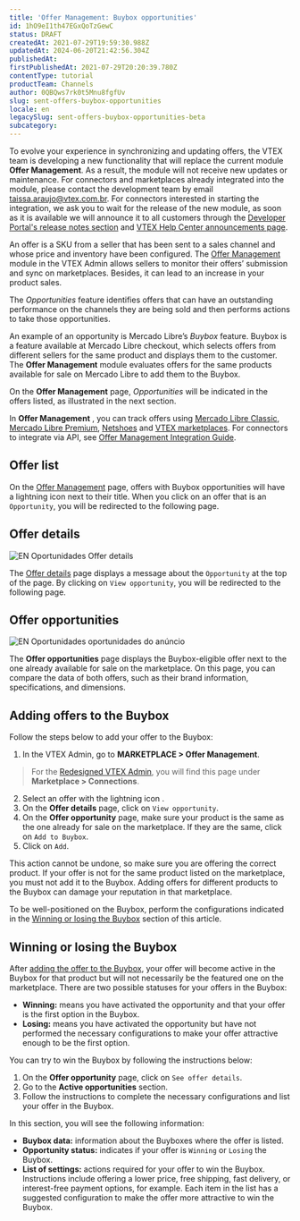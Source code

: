 ```yaml
---
title: 'Offer Management: Buybox opportunities'
id: 1hO9eI1th47EGxQoTzGewC
status: DRAFT
createdAt: 2021-07-29T19:59:30.988Z
updatedAt: 2024-06-20T21:42:56.304Z
publishedAt: 
firstPublishedAt: 2021-07-29T20:20:39.780Z
contentType: tutorial
productTeam: Channels
author: 0QBQws7rk0t5Mnu8fgfUv
slug: sent-offers-buybox-opportunities
locale: en
legacySlug: sent-offers-buybox-opportunities-beta
subcategory: 
---
```


<div class="alert alert-info">
To evolve your experience in synchronizing and updating offers, the VTEX team is developing a new functionality that will replace the current module <b>Offer Management</b>. As a result, the module will not receive new updates or maintenance.
For connectors and marketplaces already integrated into the module, please contact the development team by email <a href="taissa.araujo@vtex.com.br">taissa.araujo@vtex.com.br</a>.
For connectors interested in starting the integration, we ask you to wait for the release of the new module, as soon as it is available we will announce it to all customers through the <a href="https://developers.vtex.com/updates/release-notes">Developer Portal's release notes section</a> and <a href="https://help.vtex.com/pt/en/announcements">VTEX Help Center announcements page</a>.
</div>  

An offer is a SKU from a seller that has been sent to a sales channel and whose price and inventory have been configured. The [Offer Management](https://help.vtex.com/en/tutorial/listagem-de-anuncios--7MRb9S78aBdZjFGpbuffpE) module in the VTEX Admin allows sellers to monitor their offers’ submission and sync on marketplaces. Besides, it can lead to an increase in your product sales. 

The *Opportunities* feature identifies offers that can have an outstanding performance on the channels they are being sold and then performs actions to take those opportunities. 

An example of an opportunity is Mercado Libre’s *Buybox* feature. Buybox is a feature available at Mercado Libre checkout, which selects offers from different sellers for the same product and displays them to the customer. The **Offer Management** module evaluates offers for the same products available for sale on Mercado Libre to add them to the Buybox.

On the **Offer Management** page, *Opportunities* will be indicated in the offers listed, as illustrated in the next section.

<div class = "alert alert-info">
In <b>Offer Management</b> , you can track offers using <a href="https://help.vtex.com/en/tracks/configurar-integracao-do-mercado-livre--2YfvI3Jxe0CGIKoWIGQEIq">Mercado Libre Classic</a>, <a href="https://help.vtex.com/pt/tracks/configurar-integracao-do-mercado-livre--2YfvI3Jxe0CGIKoWIGQEIq">Mercado Libre Premium</a>, <a href="https://help.vtex.com/en/tracks/configurar-integracao-da-netshoes--5Ua87lhFg4m0kEcuyqmcCm">Netshoes</a> and <a href="https://help.vtex.com/en/tutorial/estrategias-de-marketplace-na-vtex--tutorials_402#being-a-vtex-marketplace">VTEX marketplaces</a>. For connectors to integrate via API, see <a href="https://developers.vtex.com/vtex-rest-api/docs/sent-offers-integration-guide-connectors">Offer Management Integration Guide</a>.
</div>

## Offer list

On the [Offer Management](https://help.vtex.com/en/tutorial/offers-listing--7MRb9S78aBdZjFGpbuffpE) page, offers with Buybox opportunities will have a lightning icon <i class="fas fa-bolt"></i>  next to their title. When you click on an offer that is an `Opportunity`, you will be redirected to the following page.

## Offer details

![EN Oportunidades Offer details](//images.ctfassets.net/alneenqid6w5/05EP70mvjspXAYAqYUBlm/6ed62b0628ffc356995b4aa59321f28c/EN_Oportunidades_Offer_details.jpg)

The [Offer details](https://help.vtex.com/en/tutorial/detalhes-do-anuncio--4FF9QYAewqAn610mDHwb0P) page displays a message about the `Opportunity` at the top of the page. By clicking on `View opportunity`, you will be redirected to the following page.

## Offer opportunities

![EN Oportunidades oportunidades do anúncio](//images.ctfassets.net/alneenqid6w5/6Atuthxay11bdJrmSQxEM9/f4ca300fea32688a1dcb606f92104cb9/EN_Oportunidades_oportunidades_do_an__ncio.jpg)

The **Offer opportunities** page displays the Buybox-eligible offer next to the one already available for sale on the marketplace. On this page, you can compare the data of both offers, such as their brand information, specifications, and dimensions.

## Adding offers to the Buybox

Follow the steps below to add your offer to the Buybox:

1. In the VTEX Admin, go to **MARKETPLACE > Offer Management**.
> For the [Redesigned VTEX Admin](https://content.vtex.com/join-new-admin-beta-program-en/), you will find this page under **Marketplace > Connections**.
2. Select an offer with the lightning icon <i class="fas fa-bolt"></i>.
3. On the **Offer details** page, click on `View opportunity`.
4. On the **Offer opportunity** page, make sure your product is the same as the one already for sale on the marketplace. If they are the same, click on `Add to Buybox`. 
5. Click on `Add`. 

<div class="alert alert-warning">
This action cannot be undone, so make sure you are offering the correct product. If your offer is not for the same product listed on the marketplace, you must not add it to the Buybox. Adding offers for different products to the Buybox can damage your reputation in that marketplace.  
</div>

To be well-positioned on the Buybox, perform the configurations indicated in the [Winning or losing the Buybox](#winning-or-losing-the-buybox) section of this article.

## Winning or losing the Buybox

After [adding the offer to the Buybox](#adding-offers-to-the-buybox), your offer will become active in the Buybox for that product but will not necessarily be the featured one on the marketplace. There are two possible statuses for your offers in the Buybox:

- **Winning:** means you have activated the opportunity and that your offer is the first option in the Buybox. 
- **Losing:** means you have activated the opportunity but have not performed the necessary configurations to make your offer attractive enough to be the first option.

You can try to win the Buybox by following the instructions below:

1. On the **Offer opportunity** page, click on `See offer details`. 
2. Go to the **Active opportunities** section. 
3. Follow the instructions to complete the necessary configurations and list your offer in the Buybox.

In this section, you will see the following information:   

- **Buybox data:** information about the Buyboxes where the offer is listed.  
- **Opportunity status:** indicates if your offer is `Winning` or `Losing` the Buybox.  
- **List of settings:** actions required for your offer to win the Buybox. Instructions include offering a lower price, free shipping, fast delivery, or interest-free payment options, for example. Each item in the list has a suggested configuration to make the offer more attractive to win the Buybox.
